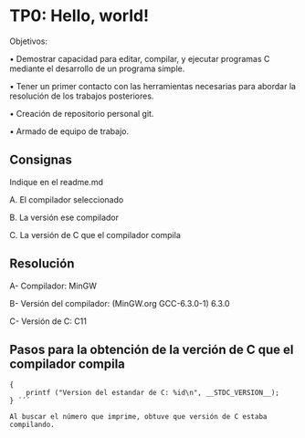 # TP0: Hello, world! 

Objetivos:

• Demostrar capacidad para editar, compilar, y ejecutar programas C mediante
el desarrollo de un programa simple.

• Tener un primer contacto con las herramientas necesarias para abordar la
resolución de los trabajos posteriores.

• Creación de repositorio personal git.

• Armado de equipo de trabajo.


## Consignas

Indique en el readme.md

A. El compilador seleccionado

B. La versión ese compilador

C. La versión de C que el compilador compila

## Resolución

A- Compilador: MinGW

B- Versión del compilador: (MinGW.org GCC-6.3.0-1) 6.3.0

C- Versión de C: C11

## Pasos para la obtención de la verción de C que el compilador compila

``` int main ()
{
    printf ("Version del estandar de C: %id\n", __STDC_VERSION__);
} ´´´

Al buscar el número que imprime, obtuve que versión de C estaba compilando.
